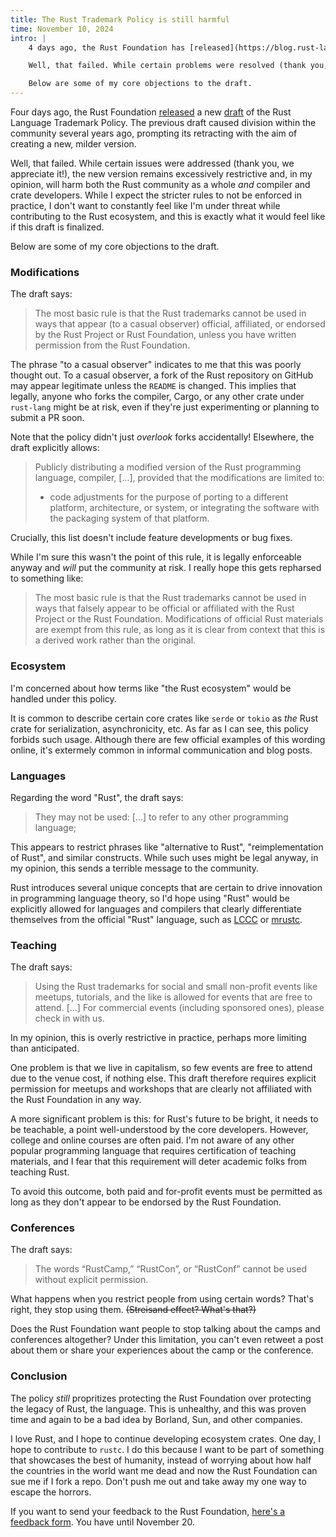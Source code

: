 ```yaml
---
title: The Rust Trademark Policy is still harmful
time: November 10, 2024
intro: |
    4 days ago, the Rust Foundation has [released](https://blog.rust-lang.org/2024/11/06/trademark-update.html) a new [draft](https://drive.google.com/file/d/1hjTx11Fb-4W7RQLmp3R8BLDACc7zxIpG/view) of the Rust Language Trademark Policy. The previous draft led to division among the community several years ago, so it was retracted to hopefully make a new, milder draft.

    Well, that failed. While certain problems were resolved (thank you, we appreciate it!), the new version is still exceedingly limiting and, in my opinion, will harm both the Rust community as a whole *and* compiler and crate developers. While I expect the more limiting rules to not be applied in practice, I don't want to feel like I'm at a gunpoint while working on the Rust ecosystem, and this is exactly what it'll feel like if this draft is finalized.

    Below are some of my core objections to the draft.
---
```


Four days ago, the Rust Foundation [released](https://blog.rust-lang.org/2024/11/06/trademark-update.html) a new [draft](https://drive.google.com/file/d/1hjTx11Fb-4W7RQLmp3R8BLDACc7zxIpG/view) of the Rust Language Trademark Policy. The previous draft caused division within the community several years ago, prompting its retracting with the aim of creating a new, milder version.

Well, that failed. While certain issues were addressed (thank you, we appreciate it!), the new version remains excessively restrictive and, in my opinion, will harm both the Rust community as a whole *and* compiler and crate developers. While I expect the stricter rules to not be enforced in practice, I don't want to constantly feel like I'm under threat while contributing to the Rust ecosystem, and this is exactly what it would feel like if this draft is finalized.

Below are some of my core objections to the draft.


### Modifications

The draft says:

> The most basic rule is that the Rust trademarks cannot be used in ways that appear (to a casual observer) official, affiliated, or endorsed by the Rust Project or Rust Foundation, unless you have written permission from the Rust Foundation.

The phrase "to a casual observer" indicates to me that this was poorly thought out. To a casual observer, a fork of the Rust repository on GitHub may appear legitimate unless the `README` is changed. This implies that legally, anyone who forks the compiler, Cargo, or any other crate under `rust-lang` might be at risk, even if they're just experimenting or planning to submit a PR soon.

Note that the policy didn't just *overlook* forks accidentally! Elsewhere, the draft explicitly allows:

> Publicly distributing a modified version of the Rust programming language, compiler, [...], provided that the modifications are limited to:
> - code adjustments for the purpose of porting to a different platform, architecture, or system, or integrating the software with the packaging system of that platform.

Crucially, this list doesn't include feature developments or bug fixes.

While I'm sure this wasn't the point of this rule, it is legally enforceable anyway and *will* put the community at risk. I really hope this gets repharsed to something like:

> The most basic rule is that the Rust trademarks cannot be used in ways that falsely appear to be official or affiliated with the Rust Project or the Rust Foundation. Modifications of official Rust materials are exempt from this rule, as long as it is clear from context that this is a derived work rather than the original.


### Ecosystem

I'm concerned about how terms like "the Rust ecosystem" would be handled under this policy.

It is common to describe certain core crates like `serde` or `tokio` as *the* Rust crate for serialization, asynchronicity, etc. As far as I can see, this policy forbids such usage. Although there are few official examples of this wording online, it's extermely common in informal communication and blog posts.


### Languages

Regarding the word "Rust", the draft says:

> They may not be used: [...] to refer to any other programming language;

This appears to restrict phrases like "alternative to Rust", "reimplementation of Rust", and similar constructs. While such uses might be legal anyway, in my opinion, this sends a terrible message to the community.

Rust introduces several unique concepts that are certain to drive innovation in programming language theory, so I'd hope using "Rust" would be explicitly allowed for languages and compilers that clearly differentiate themselves from the official "Rust" language, such as [LCCC](https://github.com/lccc-project/lccc) or [mrustc](https://github.com/thepowersgang/mrustc).


### Teaching

The draft says:

> Using the Rust trademarks for social and small non-profit events like meetups, tutorials, and the like is allowed for events that are free to attend. [...] For commercial events (including sponsored ones), please check in with us.

In my opinion, this is overly restrictive in practice, perhaps more limiting than anticipated.

One problem is that we live in capitalism, so few events are free to attend due to the venue cost, if nothing else. This draft therefore requires explicit permission for meetups and workshops that are clearly not affiliated with the Rust Foundation in any way.

A more significant problem is this: for Rust's future to be bright, it needs to be teachable, a point well-understood by the core developers. However, college and online courses are often paid. I'm not aware of any other popular programming language that requires certification of teaching materials, and I fear that this requirement will deter academic folks from teaching Rust.

To avoid this outcome, both paid and for-profit events must be permitted as long as they don't appear to be endorsed by the Rust Foundation.


### Conferences

The draft says:

> The words “RustCamp,” “RustCon”, or “RustConf” cannot be used without explicit permission.

What happens when you restrict people from using certain words? That's right, they stop using them. ~~(Streisand effect? What's that?)~~

Does the Rust Foundation want people to stop talking about the camps and conferences altogether? Under this limitation, you can't even retweet a post about them or share your experiences about the camp or the conference.


### Conclusion

The policy *still* propritizes protecting the Rust Foundation over protecting the legacy of Rust, the language. This is unhealthy, and this was proven time and again to be a bad idea by Borland, Sun, and other companies.

I love Rust, and I hope to continue developing ecosystem crates. One day, I hope to contribute to `rustc`. I do this because I want to be part of something that showcases the best of humanity, instead of worrying about how half the countries in the world want me dead and now the Rust Foundation can sue me if I fork a repo. Don't push me out and take away my one way to escape the horrors.

If you want to send your feedback to the Rust Foundation, [here's a feedback form](https://docs.google.com/forms/d/e/1FAIpQLSeU1Ocopa0v9UZn_ZSTkKQM7gqZIrt63lCFz-xtogcFHMtkAg/viewform). You have until November 20.
